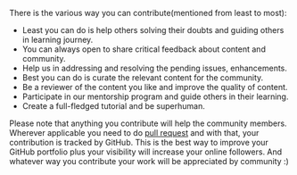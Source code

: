There is the various way you can contribute(mentioned from least to most):

* Least you can do is help others solving their doubts and guiding others in learning journey.
* You can always open to share critical feedback about content and community.
* Help us in addressing and resolving the pending issues, enhancements.
* Best you can do is curate the relevant content for the community.
* Be a reviewer of the content you like and improve the quality of content.
* Participate in our mentorship program and guide others in their learning.
* Create a full-fledged tutorial and be superhuman.

Please note that anything you contribute will help the community members. Wherever applicable you need to do [pull request](contribution_guidelines.md) and with that, your contribution is tracked by GitHub. This is the best way to improve your GitHub portfolio plus your visibility will increase your online followers. And whatever way you contribute your work will be appreciated by community :)
